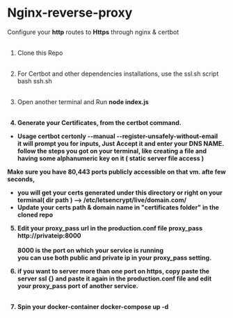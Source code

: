 # Nginx-reverse-proxy
Configure your <b>http</b> routes to <b>Https</b> through nginx & certbot <br><br>

1. Clone this Repo <br><br>

2. For Certbot and other dependencies installations, use the ssl.sh script
<br> bash ssh.sh <br><br>

3. Open another terminal and Run <b> node index.js <b> <br><br>

4. Generate your Certificates, from the certbot command.

* Usage 
 <b>certbot certonly --manual --register-unsafely-without-email <br>
 it will prompt you for inputs, Just Accept it and enter your DNS NAME.<br>
 follow the steps you got on your terminal, like creating a file and having some alphanumeric key on it ( static server file access )
 
 Make sure you have 80,443 ports publicly accessible on that vm.
 afte few seconds,<br>
* you will get your certs generated under this directory or right on your terminal( dir path ) --> <b>/etc/letsencrypt/live/domain.com/ </b>
* Update your certs path & domain name in <b>"certificates folder"</b> in the cloned repo

5. Edit your proxy_pass url in the production.conf file 
 proxy_pass http://privateip:8000  
 <br> 8000 is the port on which your service is running 
 <br> you can use both public and private ip in your proxy_pass setting.
 
6. if you want to server more than one port on https, copy paste the server ssl {} and paste it again in the production.conf file and edit your proxy_pass port of another service. <br><br>

7. Spin your docker-container
  docker-compose up -d
